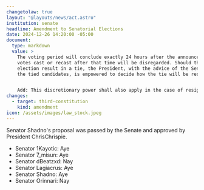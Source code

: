 ```yaml
---
changetolaw: true
layout: "@layouts/news/act.astro"
institution: senate
headline: Amendment to Senatorial Elections
date: 2024-12-26 14:20:00 -05:00
document:
  type: markdown
  value: >
    The voting period will conclude exactly 24 hours after the announcement. Any
    votes cast or recast after that time will be disregarded. Should the
    election result in a tie, the President, with the advice of the Senate and
    the tied candidates, is empowered to decide how the tie will be resolved. 


    Add: This discretionary power shall also apply in the case of resignation or impeachment of a senator.
changes:
  - target: third-constitution
    kind: amendment
icon: /assets/images/law_stock.jpeg
---
```

Senator Shadno's proposal was passed by the Senate and approved by President ChrisChrispie.<!--more-->

* Senator 1Kayotic: Aye
* Senator 7_misun: Aye
* Senator dBeatzxd: Nay
* Senator Lagiacrus: Aye
* Senator Shadno: Aye
* Senator Orinnari: Nay
